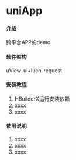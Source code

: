 # uniApp

#### 介绍
跨平台APP的demo

#### 软件架构
uView-ui+luch-request


#### 安装教程

1.  HBuilderX运行安装依赖
2.  xxxx
3.  xxxx

#### 使用说明

1.  xxxx
2.  xxxx
3.  xxxx

